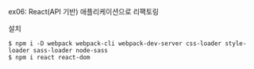 ex06: React(API 기반) 애플리케이션으로 리팩토링

설치
```
$ npm i -D webpack webpack-cli webpack-dev-server css-loader style-loader sass-loader node-sass
$ npm i react react-dom
```